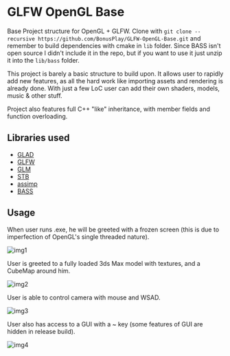 # GLFW OpenGL Base
Base Project structure for OpenGL + GLFW. Clone with `git clone --recursive https://github.com/BonusPlay/GLFW-OpenGL-Base.git`
and remember to build dependencies with cmake in `lib` folder. Since BASS isn't open source I didn't include it in the repo, but if you want to use it just unzip it into the `lib/bass` folder.

This project is barely a basic structure to build upon. It allows user to rapidly add new features, as all the hard work like importing assets and rendering is already done. With just a few LoC user can add 
their own shaders, models, music & other stuff.

Project also features full C++ "like" inheritance, with member fields and function overloading.

## Libraries used
- [GLAD](https://github.com/Dav1dde/glad)
- [GLFW](https://github.com/glfw/glfw)
- [GLM](https://github.com/g-truc/glm)
- [STB](https://github.com/nothings/stb)
- [assimp](https://github.com/assimp/assimp)
- [BASS](https://www.un4seen.com/)

## Usage
When user runs .exe, he will be greeted with a frozen screen (this is due to imperfection of OpenGL's single threaded nature).

![img1](images/img1.png)

User is greeted to a fully loaded 3ds Max model with textures, and a CubeMap around him.

![img2](images/img2.png)

User is able to control camera with mouse and WSAD.

![img3](images/img3.png)

User also has access to a GUI with a ~ key (some features of GUI are hidden in release build).

![img4](images/img4.png)